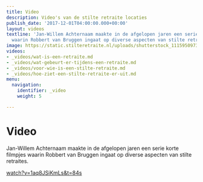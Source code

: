 ```yaml
---
title: Video
description: Video's van de stilte retraite locaties
publish_date: '2017-12-01T04:00:00.000+00:00'
layout: videos
textline: 'Jan-Willem Achternaam maakte in de afgelopen jaren een serie korte filmpjes
  waarin Robbert van Bruggen ingaat op diverse aspecten van stilte retraites. '
image: https://static.stilteretraite.nl/uploads/shutterstock_1115950973.jpg
videos:
- _videos/wat-is-een-retraite.md
- _videos/wat-gebeurt-er-tijdens-een-retraite.md
- _videos/voor-wie-is-een-stilte-retraite.md
- _videos/hoe-ziet-een-stilte-retraite-er-uit.md
menu:
  navigation:
    identifier: _video
    weight: 5

---
```

# Video

Jan-Willem Achternaam maakte in de afgelopen jaren een serie korte filmpjes waarin Robbert van Bruggen ingaat op diverse aspecten van stilte retraites.   
  
[watch?v=1aq8JSiKmLs&t=84s](https://www.youtube.com/watch?v=1aq8JSiKmLs&t=84s "watch?v=1aq8JSiKmLs&t=84s")